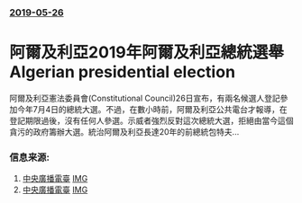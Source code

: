 ### [2019-05-26](/news/2019/05/26/index.md)

##### 
# 阿爾及利亞2019年阿爾及利亞總統選舉 Algerian presidential election 

阿爾及利亞憲法委員會(Constitutional Council)26日宣布，有兩名候選人登記參加今年7月4日的總統大選。不過，在數小時前，阿爾及利亞公共電台才報導，在登記期限過後，沒有任何人參選。示威者強烈反對這次總統大選，拒絕由當今這個貪污的政府籌辦大選。統治阿爾及利亞長達20年的前總統包特夫...


### 信息来源:

1. [中央廣播電臺](https://www.rti.org.tw/news/view/id/2021973) [IMG](https://static.rti.org.tw/assets/thumbnails/2019/03/12/013431f1f3313143bf01a567a521f2a2.jpg)
2. [中央廣播電臺](https://www.rti.org.tw/news/view/id/2021992) [IMG](https://static.rti.org.tw/img/fb-rti-logo.png)
